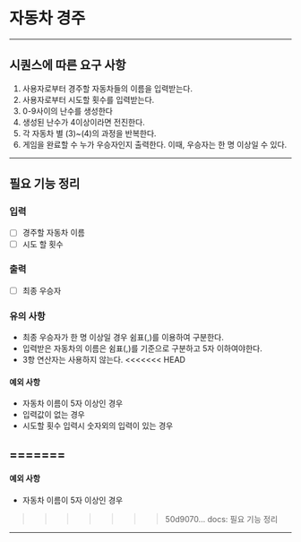 # 자동차 경주
____ 
## 시퀀스에 따른 요구 사항
1. 사용자로부터 경주할 자동차들의 이름을 입력받는다.
2. 사용자로부터 시도할 횟수를 입력받는다. 
3. 0-9사이의 난수를 생성한다
4. 생성된 난수가 4이상이라면 전진한다. 
5. 각 자동차 별 (3)~(4)의 과정을 반복한다. 
6. 게임을 완료할 수 누가 우승자인지 출력한다. 이때, 우승자는 한 명 이상일 수 있다.

____

## 필요 기능 정리
### 입력
- [ ] 경주할 자동차 이름
- [ ] 시도 할 횟수

### 출력
- [ ] 최종 우승자

### 유의 사항
- 최종 우승자가 한 명 이상일 경우 쉼표(,)를 이용하여 구분한다.
- 입력받은 자동차의 이름은 쉼표(,)를 기준으로 구분하고 5자 이하여야한다. 
- 3항 연산자는 사용하지 않는다.
<<<<<<< HEAD


#### 예외 사항
- 자동차 이름이 5자 이상인 경우
- 입력값이 없는 경우
- 시도할 횟수 입력시 숫자외의 입력이 있는 경우

=======
- 
#### 예외 사항
- 자동차 이름이 5자 이상인 경우
 
>>>>>>> 50d9070... docs: 필요 기능 정리
---
